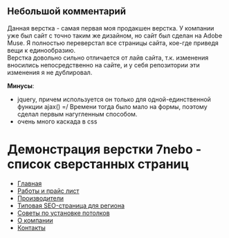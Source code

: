 ## Небольшой комментарий

Данная верстка - самая первая моя продакшен верстка. У компании уже был сайт с точно таким же дизайном, но сайт был сделан на Adobe Muse. Я полностью переверстал все страницы сайта, кое-где приведя вещи к единообразию.  
Верстка довольно сильно отличается от лайв сайта, т.к. изменения вносились непосредственно на сайте, и у себя репозитории эти изменения я не дублировал.

**Минусы**:
- jquery, причем используется он только для одной-единственной функции ajax() =/ Времени тогда было мало на формы, поэтому сделал первым нагугленным способом.
- очень много каскада в css

# Демонстрация верстки 7nebo - список сверстанных страниц
- [Главная](home.html)
- [Работы и прайс лист](natjazhnye-potolki-v-naro-fominske-prajs-list.html)
- [Производители](natjazhnye-potolki.html)
- [Типовая SEO-страница для региона](natjazhnye-potolki-v-naro-fominske.html)
- [Советы по установке потолков](zamer-i-ustanovka-natjazhnich-potolkov.html)
- [О компании](o-kompanii.html)
- [Контакты](kontakty.html)

